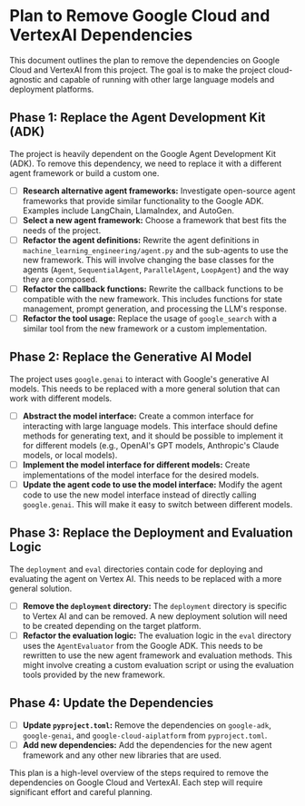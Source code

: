 # Plan to Remove Google Cloud and VertexAI Dependencies

This document outlines the plan to remove the dependencies on Google Cloud and VertexAI from this project. The goal is to make the project cloud-agnostic and capable of running with other large language models and deployment platforms.

## Phase 1: Replace the Agent Development Kit (ADK)

The project is heavily dependent on the Google Agent Development Kit (ADK). To remove this dependency, we need to replace it with a different agent framework or build a custom one.

-   [ ] **Research alternative agent frameworks:** Investigate open-source agent frameworks that provide similar functionality to the Google ADK. Examples include LangChain, LlamaIndex, and AutoGen.
-   [ ] **Select a new agent framework:** Choose a framework that best fits the needs of the project.
-   [ ] **Refactor the agent definitions:** Rewrite the agent definitions in `machine_learning_engineering/agent.py` and the sub-agents to use the new framework. This will involve changing the base classes for the agents (`Agent`, `SequentialAgent`, `ParallelAgent`, `LoopAgent`) and the way they are composed.
-   [ ] **Refactor the callback functions:** Rewrite the callback functions to be compatible with the new framework. This includes functions for state management, prompt generation, and processing the LLM's response.
-   [ ] **Refactor the tool usage:** Replace the usage of `google_search` with a similar tool from the new framework or a custom implementation.

## Phase 2: Replace the Generative AI Model

The project uses `google.genai` to interact with Google's generative AI models. This needs to be replaced with a more general solution that can work with different models.

-   [ ] **Abstract the model interface:** Create a common interface for interacting with large language models. This interface should define methods for generating text, and it should be possible to implement it for different models (e.g., OpenAI's GPT models, Anthropic's Claude models, or local models).
-   [ ] **Implement the model interface for different models:** Create implementations of the model interface for the desired models.
-   [ ] **Update the agent code to use the model interface:** Modify the agent code to use the new model interface instead of directly calling `google.genai`. This will make it easy to switch between different models.

## Phase 3: Replace the Deployment and Evaluation Logic

The `deployment` and `eval` directories contain code for deploying and evaluating the agent on Vertex AI. This needs to be replaced with a more general solution.

-   [ ] **Remove the `deployment` directory:** The `deployment` directory is specific to Vertex AI and can be removed. A new deployment solution will need to be created depending on the target platform.
-   [ ] **Refactor the evaluation logic:** The evaluation logic in the `eval` directory uses the `AgentEvaluator` from the Google ADK. This needs to be rewritten to use the new agent framework and evaluation methods. This might involve creating a custom evaluation script or using the evaluation tools provided by the new framework.

## Phase 4: Update the Dependencies

-   [ ] **Update `pyproject.toml`:** Remove the dependencies on `google-adk`, `google-genai`, and `google-cloud-aiplatform` from `pyproject.toml`.
-   [ ] **Add new dependencies:** Add the dependencies for the new agent framework and any other new libraries that are used.

This plan is a high-level overview of the steps required to remove the dependencies on Google Cloud and VertexAI. Each step will require significant effort and careful planning.
